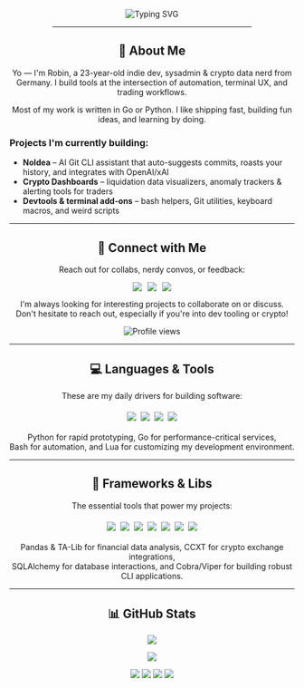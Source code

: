 <div align="center">
  <p>
    <img src="https://readme-typing-svg.herokuapp.com?font=Fira+Code&size=28&duration=3000&pause=1000&color=33FF33&center=true&vCenter=true&width=800&lines=curl+accursedgalaxy.dev;Running+%22noidea+--dev%22...;Loading+CLI+tools%2C+dashboards%2C+vibes...;Welcome+to+my+GitHub+space." alt="Typing SVG">
  </p>
  <hr width="70%">
</div>

<div align="center">
  <h2>🧠 About Me</h2>
</div>

<p align="center">
Yo — I'm Robin, a 23-year-old indie dev, sysadmin & crypto data nerd from Germany.  
I build tools at the intersection of automation, terminal UX, and trading workflows.
</p>

<p align="center">
Most of my work is written in Go or Python. I like shipping fast, building fun ideas, and learning by doing.
</p>

<div align="left">
  <h3>Projects I'm currently building:</h3>
</div>

<ul>
  <li><strong>NoIdea</strong> – AI Git CLI assistant that auto-suggests commits, roasts your history, and integrates with OpenAI/xAI</li>
  <li><strong>Crypto Dashboards</strong> – liquidation data visualizers, anomaly trackers & alerting tools for traders</li>
  <li><strong>Devtools & terminal add-ons</strong> – bash helpers, Git utilities, keyboard macros, and weird scripts</li>
</ul>

---

<div align="center">
  <h2>🔗 Connect with Me</h2>
  <p>Reach out for collabs, nerdy convos, or feedback:</p>
  <div style="display: flex; justify-content: center; gap: 10px;">
    <a href="https://de.linkedin.com/in/bohrer-robin">
      <img src="https://img.shields.io/badge/LinkedIn-0077B5?style=for-the-badge&logo=linkedin&logoColor=white"/>
    </a>
    <a href="https://github.com/accursedgalaxy">
      <img src="https://img.shields.io/badge/GitHub-171515?style=for-the-badge&logo=github&logoColor=white"/>
    </a>
    <a href="https://ko-fi.com/accursedgalaxy">
      <img src="https://img.shields.io/badge/Ko--Fi-F16061?style=for-the-badge&logo=ko-fi&logoColor=white"/>
    </a>
  </div>
  <p>I'm always looking for interesting projects to collaborate on or discuss.<br>Don't hesitate to reach out, especially if you're into dev tooling or crypto!</p>
  <img src="https://komarev.com/ghpvc/?username=accursedgalaxy&style=for-the-badge" alt="Profile views" />
</div>

---

<div align="center">
  <h2>💻 Languages & Tools</h2>
  <p>These are my daily drivers for building software:</p>
  <div style="display: flex; justify-content: center; flex-wrap: wrap; gap: 8px; margin: 20px 0;">
    <img src="https://img.shields.io/badge/Python-3776AB?style=for-the-badge&logo=python&logoColor=white"/>
    <img src="https://img.shields.io/badge/Go-00ADD8?style=for-the-badge&logo=go&logoColor=white"/>
    <img src="https://img.shields.io/badge/Bash-4EAA25?style=for-the-badge&logo=gnu-bash&logoColor=white"/>
    <img src="https://img.shields.io/badge/Lua-2C2D72?style=for-the-badge&logo=lua&logoColor=white"/>
  </div>
  <p>Python for rapid prototyping, Go for performance-critical services,<br>Bash for automation, and Lua for customizing my development environment.</p>
</div>

---

<div align="center">
  <h2>🧰 Frameworks & Libs</h2>
  <p>The essential tools that power my projects:</p>
  <div style="display: flex; justify-content: center; flex-wrap: wrap; gap: 8px; margin: 20px 0;">
    <img src="https://img.shields.io/badge/Pandas-150458?style=for-the-badge&logo=pandas&logoColor=white"/>
    <img src="https://img.shields.io/badge/CCXT-000000?style=for-the-badge&logo=ccxt&logoColor=white"/>
    <img src="https://img.shields.io/badge/TA--Lib-0057A7?style=for-the-badge&logo=python&logoColor=white"/>
    <img src="https://img.shields.io/badge/SQLAlchemy-00618F?style=for-the-badge&logo=python&logoColor=white"/>
    <img src="https://img.shields.io/badge/Cobra-00ADD8?style=for-the-badge&logo=go&logoColor=white"/>
    <img src="https://img.shields.io/badge/Viper-00ADD8?style=for-the-badge&logo=go&logoColor=white"/>
    <img src="https://img.shields.io/badge/Git-F05032?style=for-the-badge&logo=git&logoColor=white"/>
  </div>
  <p>
    Pandas & TA-Lib for financial data analysis, CCXT for crypto exchange integrations,<br>
    SQLAlchemy for database interactions, and Cobra/Viper for building robust CLI applications.
  </p>
</div>

---

<div align="center">
  <h2>📊 GitHub Stats</h2>
</div>

<p align="center">
  <img src="https://github-profile-summary-cards.vercel.app/api/cards/profile-details?username=accursedgalaxy&theme=github_dark" />
</p>
<p align="center">
  <img src="https://github-readme-streak-stats.herokuapp.com/?user=accursedgalaxy&theme=merko" />
</p>

<p align="center">
  <img src="https://github-profile-summary-cards.vercel.app/api/cards/stats?username=accursedgalaxy&theme=github_dark" />
  <img src="https://github-profile-summary-cards.vercel.app/api/cards/productive-time?username=accursedgalaxy&theme=github_dark&utcOffset=10" />
  <img src="https://github-profile-summary-cards.vercel.app/api/cards/repos-per-language?username=accursedgalaxy&theme=github_dark" />
  <img src="https://github-profile-summary-cards.vercel.app/api/cards/most-commit-language?username=accursedgalaxy&theme=github_dark" />
</p>
